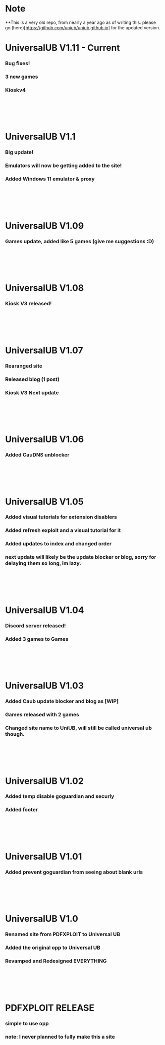 # Note
**This is a very old repo, from nearly a year ago as of writing this. please go (here)[https://github.com/uniub/uniub.github.io] for the updated version.

# UniversalUB V1.11 - Current
### Bug fixes!
### 3 new games
### Kioskv4

<br><br><br><br>

# UniversalUB V1.1
### Big update!
### Emulators will now be getting added to the site!
### Added Windows 11 emulator & proxy

<br><br><br><br>

# UniversalUB V1.09
### Games update, added like 5 games (give me suggestions :D)

<br><br><br><br>

# UniversalUB V1.08
### Kiosk V3 released!

<br><br><br><br>

# UniversalUB V1.07
### Rearanged site
### Released blog (1 post)
### Kiosk V3 Next update

<br><br><br><br>

# UniversalUB V1.06
### Added CauDNS unblocker

<br><br><br><br>

# UniversalUB V1.05
### Added visual tutorials for extension disablers
### Added refresh exploit and a visual tutorial for it
### Added updates to index and changed order

### next update will likely be the update blocker or blog, sorry for delaying them so long, im lazy.

<br><br><br><br>

# UniversalUB V1.04
### Discord server released!
### Added 3 games to Games

<br><br><br><br>

# UniversalUB V1.03
### Added Caub update blocker and blog as [WIP]
### Games released with 2 games
### Changed site name to UniUB, will still be called universal ub though.

<br><br><br><br>

# UniversalUB V1.02
### Added temp disable goguardian and securly
### Added footer

<br><br><br><br>

# UniversalUB V1.01
### Added prevent goguardian from seeing about blank urls

<br><br><br><br>

# UniversalUB V1.0
### Renamed site from PDFXPLOIT to Universal UB
### Added the original opp to Universal UB
### Revamped and Redesigned EVERYTHING

<br><br><br><br>

# PDFXPLOIT RELEASE
### simple to use opp
### note: I never planned to fully make this a site

